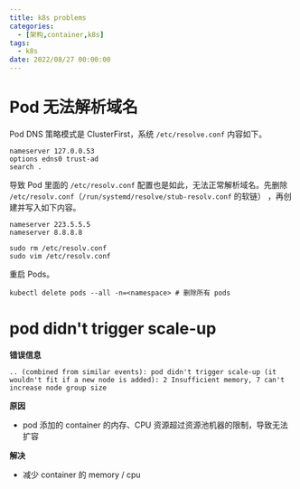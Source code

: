 ```yaml
---
title: k8s problems
categories: 
  - [架构,container,k8s]
tags:
  - k8s
date: 2022/08/27 00:00:00
---
```


# Pod 无法解析域名

Pod DNS 策略模式是 ClusterFirst，系统 `/etc/resolve.conf` 内容如下。

```shell
nameserver 127.0.0.53
options edns0 trust-ad
search .
```

导致 Pod 里面的 `/etc/resolv.conf` 配置也是如此，无法正常解析域名。先删除 `/etc/resolv.conf`（`/run/systemd/resolve/stub-resolv.conf` 的软链） ，再创建并写入如下内容。

```shell
nameserver 223.5.5.5
nameserver 8.8.8.8
```

```shell
sudo rm /etc/resolv.conf
sudo vim /etc/resolv.conf
```

重启 Pods。

```shell
kubectl delete pods --all -n=<namespace> # 删除所有 pods
```

# pod didn't trigger scale-up

**错误信息**

```shell
.. (combined from similar events): pod didn't trigger scale-up (it wouldn't fit if a new node is added): 2 Insufficient memory, 7 can't increase node group size
```

**原因**

- pod 添加的 container 的内存、CPU 资源超过资源池机器的限制，导致无法扩容

**解决**

- 减少 container 的 memory / cpu
